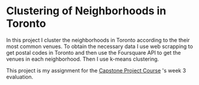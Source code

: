 # Clustering of Neighborhoods in Toronto

In this project I cluster the neighborhoods in Toronto according to the their most common venues. To obtain the necessary data I use web scrapping to get postal codes in Toronto and then use the Foursquare API to get the venues in each neighborhood. Then I use k-means clustering.

This project is my assignment for the [Capstone Project Course](https://www.coursera.org/learn/applied-data-science-capstone/) 's week 3 evaluation.

